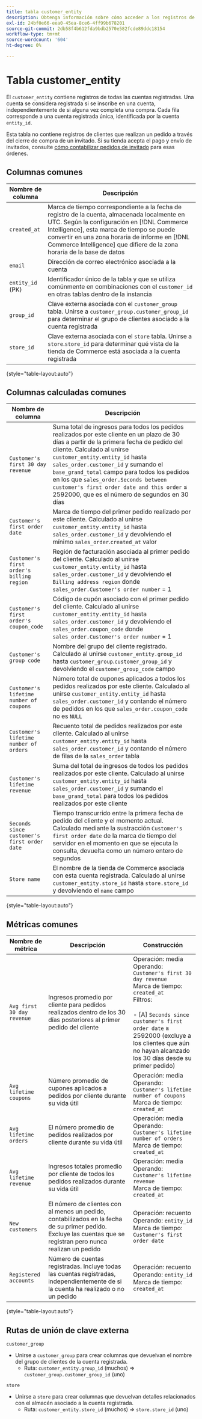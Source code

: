 ```yaml
---
title: tabla customer_entity
description: Obtenga información sobre cómo acceder a los registros de todas las cuentas registradas.
exl-id: 24bf0e66-eea0-45ea-8ce6-4ff99b678201
source-git-commit: 2db58f4b612fda9bdb2570e582fcde89ddc18154
workflow-type: tm+mt
source-wordcount: '604'
ht-degree: 0%

---
```


# Tabla customer_entity

El `customer_entity` contiene registros de todas las cuentas registradas. Una cuenta se considera registrada si se inscribe en una cuenta, independientemente de si alguna vez completa una compra. Cada fila corresponde a una cuenta registrada única, identificada por la cuenta `entity_id`.

Esta tabla no contiene registros de clientes que realizan un pedido a través del cierre de compra de un invitado. Si su tienda acepta el pago y envío de invitados, consulte [cómo contabilizar pedidos de invitado](../data-warehouse-mgr/guest-orders.md) para esas órdenes.

## Columnas comunes

| **Nombre de columna** | **Descripción** |
|---|---|
| `created_at` | Marca de tiempo correspondiente a la fecha de registro de la cuenta, almacenada localmente en UTC. Según la configuración en [!DNL Commerce Intelligence], esta marca de tiempo se puede convertir en una zona horaria de informe en [!DNL Commerce Intelligence] que difiere de la zona horaria de la base de datos |
| `email` | Dirección de correo electrónico asociada a la cuenta |
| `entity_id` (PK) | Identificador único de la tabla y que se utiliza comúnmente en combinaciones con el `customer_id` en otras tablas dentro de la instancia |
| `group_id` | Clave externa asociada con el `customer_group` tabla. Unirse a `customer_group.customer_group_id` para determinar el grupo de clientes asociado a la cuenta registrada |
| `store_id` | Clave externa asociada con el `store` tabla. Unirse a `store`.`store_id` para determinar qué vista de la tienda de Commerce está asociada a la cuenta registrada |

{style="table-layout:auto"}

## Columnas calculadas comunes

| **Nombre de columna** | **Descripción** |
|---|---|
| `Customer's first 30 day revenue` | Suma total de ingresos para todos los pedidos realizados por este cliente en un plazo de 30 días a partir de la primera fecha de pedido del cliente. Calculado al unirse `customer_entity.entity_id` hasta `sales_order.customer_id` y sumando el `base_grand_total` campo para todos los pedidos en los que `sales_order.Seconds between customer's first order date and this order` ≤ 2592000, que es el número de segundos en 30 días |
| `Customer's first order date` | Marca de tiempo del primer pedido realizado por este cliente. Calculado al unirse `customer_entity.entity_id` hasta `sales_order.customer_id` y devolviendo el mínimo `sales_order`.`created_at` valor |
| `Customer's first order's billing region` | Región de facturación asociada al primer pedido del cliente. Calculado al unirse `customer_entity.entity_id` hasta `sales_order.customer_id` y devolviendo el `Billing address region` donde `sales_order.Customer's order number` = 1 |
| `Customer's first order's coupon_code` | Código de cupón asociado con el primer pedido del cliente. Calculado al unirse `customer_entity.entity_id` hasta `sales_order.customer_id` y devolviendo el `sales_order.coupon_code` donde `sales_order.Customer's order number` = 1 |
| `Customer's group code` | Nombre del grupo del cliente registrado. Calculado al unirse `customer_entity.group_id` hasta `customer_group`.`customer_group_id` y devolviendo el `customer_group_code` campo |
| `Customer's lifetime number of coupons` | Número total de cupones aplicados a todos los pedidos realizados por este cliente. Calculado al unirse `customer_entity.entity_id` hasta `sales_order.customer_id` y contando el número de pedidos en los que `sales_order.coupon_code` no es `NULL` |
| `Customer's lifetime number of orders` | Recuento total de pedidos realizados por este cliente. Calculado al unirse `customer_entity.entity_id` hasta `sales_order.customer_id` y contando el número de filas de la `sales_order` tabla |
| `Customer's lifetime revenue` | Suma del total de ingresos de todos los pedidos realizados por este cliente. Calculado al unirse `customer_entity.entity_id` hasta `sales_order.customer_id` y sumando el `base_grand_total` para todos los pedidos realizados por este cliente |
| `Seconds since customer's first order date` | Tiempo transcurrido entre la primera fecha de pedido del cliente y el momento actual. Calculado mediante la sustracción `Customer's first order date` de la marca de tiempo del servidor en el momento en que se ejecuta la consulta, devuelta como un número entero de segundos |
| `Store name` | El nombre de la tienda de Commerce asociada con esta cuenta registrada. Calculado al unirse `customer_entity.store_id` hasta `store.store_id` y devolviendo el `name` campo |

{style="table-layout:auto"}

## Métricas comunes

| **Nombre de métrica** | **Descripción** | **Construcción** |
|---|---|---|
| `Avg first 30 day revenue` | Ingresos promedio por cliente para pedidos realizados dentro de los 30 días posteriores al primer pedido del cliente | Operación: media<br/>Operando: `Customer's first 30 day revenue`<br/>Marca de tiempo: `created_at`<br/>Filtros:<br/><br/>- \[A\] `Seconds since customer's first order date` ≥ 2592000 (excluye a los clientes que aún no hayan alcanzado los 30 días desde su primer pedido) |
| `Avg lifetime coupons` | Número promedio de cupones aplicados a pedidos por cliente durante su vida útil | Operación: media<br/>Operando: `Customer's lifetime number of coupons`<br/>Marca de tiempo: `created_at` |
| `Avg lifetime orders` | El número promedio de pedidos realizados por cliente durante su vida útil | Operación: media<br/>Operando: `Customer's lifetime number of orders`<br/>Marca de tiempo: `created_at` |
| `Avg lifetime revenue` | Ingresos totales promedio por cliente de todos los pedidos realizados durante su vida útil | Operación: media<br/>Operando: `Customer's lifetime revenue`<br/>Marca de tiempo: `created_at` |
| `New customers` | El número de clientes con al menos un pedido, contabilizados en la fecha de su primer pedido. Excluye las cuentas que se registran pero nunca realizan un pedido | Operación: recuento<br/>Operando: `entity_id`<br/>Marca de tiempo: `Customer's first order date` |
| `Registered accounts` | Número de cuentas registradas. Incluye todas las cuentas registradas, independientemente de si la cuenta ha realizado o no un pedido | Operación: recuento<br/>Operando: `entity_id`<br/>Marca de tiempo: `created_at` |

{style="table-layout:auto"}

## Rutas de unión de clave externa

`customer_group`

* Unirse a `customer_group` para crear columnas que devuelvan el nombre del grupo de clientes de la cuenta registrada.
   * Ruta: `customer_entity.group_id` (muchos) => `customer_group.customer_group_id` (uno)

`store`

* Unirse a `store` para crear columnas que devuelvan detalles relacionados con el almacén asociado a la cuenta registrada.
   * Ruta: `customer_entity.store_id` (muchos) => `store.store_id` (uno)
